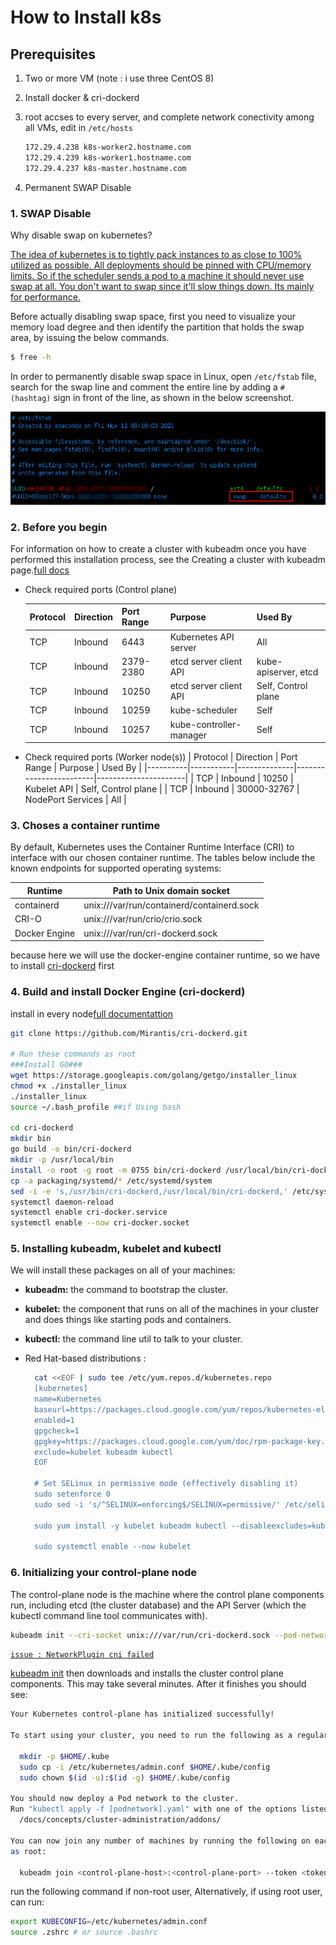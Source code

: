 # How to Install k8s 

## Prerequisites
1. Two or more VM (note : i use three CentOS 8)
2. Install docker & cri-dockerd
3. root accses to every server, and  complete network conectivity among all VMs, edit in ```/etc/hosts```
   ```bash
   172.29.4.238 k8s-worker2.hostname.com
   172.29.4.239 k8s-worker1.hostname.com
   172.29.4.237 k8s-master.hostname.com
   ```
   
4. Permanent SWAP Disable



### 1. SWAP Disable
Why disable swap on kubernetes? 

[The idea of kubernetes is to tightly pack instances to as close to 100% utilized as possible. All deployments should be pinned with CPU/memory limits. So if the scheduler sends a pod to a machine it should never use swap at all. You don't want to swap since it'll slow things down. Its mainly for performance.][why_disable_swap]

Before actually disabling swap space, first you need to visualize your memory load degree and then identify the partition that holds the swap area, by issuing the below commands.
```bash
$ free -h 
```

In order to permanently disable swap space in Linux, open ```/etc/fstab``` file, search for the swap line and comment the entire line by adding a ```# (hashtag)``` sign in front of the line, as shown in the below screenshot.

![disable swap](images/disable-swap.jpeg)


### 2. Before you begin

 For information on how to create a cluster with kubeadm once you have performed this installation process, see the Creating a cluster with kubeadm page.[full docs][docs-kubeadm]

- Check required ports (Control plane) 

    | Protocol | Direction | Port Range | Purpose                 | Used By              |
    |----------|-----------|------------|-------------------------|----------------------|
    | TCP      | Inbound   | 6443       | Kubernetes API server   | All                  |
    | TCP      | Inbound   | 2379-2380  | etcd server client API  | kube-apiserver, etcd |
    | TCP      | Inbound   | 10250      | etcd server client API  | Self, Control plane  |
    | TCP      | Inbound   | 10259      | kube-scheduler          | Self                 |
    | TCP      | Inbound   | 10257      | kube-controller-manager | Self                 |

-  Check required ports (Worker node(s)) 
    | Protocol | Direction | Port Range   | Purpose                | Used By              |
    |----------|-----------|--------------|------------------------|----------------------|
    | TCP      | Inbound   | 10250        | Kubelet API            | Self, Control plane  |
    | TCP      | Inbound   | 30000-32767  | NodePort Services      | All                  |

### 3. Choses a container runtime
By default, Kubernetes uses the Container Runtime Interface (CRI) to interface with our chosen container runtime.
The tables below include the known endpoints for supported operating systems:

| Runtime       | Path to Unix domain socket                   |
|---------------|----------------------------------------------|
| containerd    | unix:///var/run/containerd/containerd.sock   |
| CRI-O         | unix:///var/run/crio/crio.sock               |
| Docker Engine | unix:///var/run/cri-dockerd.sock             |

because here we will use the docker-engine container runtime, so we have to install [cri-dockerd][cri-dcoker] first

### 4. Build and install Docker Engine (cri-dockerd)

install in every node[full documentattion][cri-dcoker]
```bash
git clone https://github.com/Mirantis/cri-dockerd.git

# Run these commands as root
###Install GO###
wget https://storage.googleapis.com/golang/getgo/installer_linux
chmod +x ./installer_linux
./installer_linux
source ~/.bash_profile ##if Using bash

cd cri-dockerd
mkdir bin
go build -o bin/cri-dockerd
mkdir -p /usr/local/bin
install -o root -g root -m 0755 bin/cri-dockerd /usr/local/bin/cri-dockerd
cp -a packaging/systemd/* /etc/systemd/system
sed -i -e 's,/usr/bin/cri-dockerd,/usr/local/bin/cri-dockerd,' /etc/systemd/system/cri-docker.service
systemctl daemon-reload
systemctl enable cri-docker.service
systemctl enable --now cri-docker.socket
```

### 5. Installing kubeadm, kubelet and kubectl 

We will install these packages on all of your machines:

- __kubeadm:__ the command to bootstrap the cluster.

- __kubelet:__ the component that runs on all of the machines in your cluster and does things like starting pods and containers.

- __kubectl:__ the command line util to talk to your cluster.

- Red Hat-based distributions :
  ```bash
    cat <<EOF | sudo tee /etc/yum.repos.d/kubernetes.repo
    [kubernetes]
    name=Kubernetes
    baseurl=https://packages.cloud.google.com/yum/repos/kubernetes-el7-\$basearch
    enabled=1
    gpgcheck=1
    gpgkey=https://packages.cloud.google.com/yum/doc/rpm-package-key.gpg
    exclude=kubelet kubeadm kubectl
    EOF

    # Set SELinux in permissive mode (effectively disabling it)
    sudo setenforce 0
    sudo sed -i 's/^SELINUX=enforcing$/SELINUX=permissive/' /etc/selinux/config

    sudo yum install -y kubelet kubeadm kubectl --disableexcludes=kubernetes

    sudo systemctl enable --now kubelet
  ```

### 6. Initializing your control-plane node 

The control-plane node is the machine where the control plane components run, including etcd (the cluster database) and the API Server (which the kubectl command line tool communicates with).

```bash
kubeadm init --cri-socket unix:///var/run/cri-dockerd.sock --pod-network-cidr=10.244.0.0/16
```
[```issue : NetworkPlugin cni failed```][issue_calico1]

[kubeadm init][kubeadm_init] then downloads and installs the cluster control plane components. This may take several minutes. After it finishes you should see:

```bash
Your Kubernetes control-plane has initialized successfully!

To start using your cluster, you need to run the following as a regular user:

  mkdir -p $HOME/.kube
  sudo cp -i /etc/kubernetes/admin.conf $HOME/.kube/config
  sudo chown $(id -u):$(id -g) $HOME/.kube/config

You should now deploy a Pod network to the cluster.
Run "kubectl apply -f [podnetwork].yaml" with one of the options listed at:
  /docs/concepts/cluster-administration/addons/

You can now join any number of machines by running the following on each node
as root:

  kubeadm join <control-plane-host>:<control-plane-port> --token <token> --discovery-token-ca-cert-hash sha256:<hash>

```

run the following command if non-root user,  Alternatively, if using root user, can run:
```bash
export KUBECONFIG=/etc/kubernetes/admin.conf
source .zshrc # or source .bashrc
```


[docs-kubeadm]: https://kubernetes.io/docs/setup/production-environment/tools/kubeadm/install-kubeadm/
[why_disable_swap]: https://serverfault.com/questions/881517/why-disable-swap-on-kubernetes
[cri-dcoker]: https://github.com/Mirantis/cri-dockerd
[kubeadm_init]: https://kubernetes.io/docs/setup/production-environment/tools/kubeadm/create-cluster-kubeadm/
[issue_calico1]: https://github.com/projectcalico/calico/issues/2418
